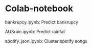 # Colab-notebook

bankrupcy.ipynb: Predict bankrupcy

AUSrain.ipynb: Predict rainfall

spotify_json.ipynb: Cluster spotify songs
